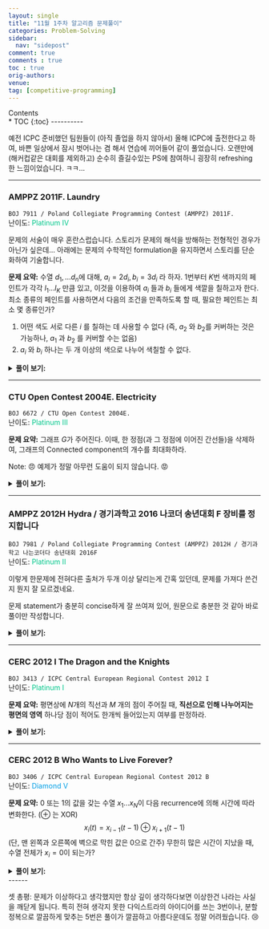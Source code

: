 ```yaml
---
layout: single
title: "11월 1주차 알고리즘 문제풀이"
categories: Problem-Solving
sidebar:
  nav: "sidepost"
comment: true
comments : true
toc : true
orig-authors: 
venue: 
tag: [competitive-programming] 
---
```


<div id="toc">
Contents
</div>
* TOC
{:toc}
----------

예전 ICPC 준비했던 팀원들이 (아직 졸업을 하지 않아서) 올해 ICPC에 출전한다고 하여, 바쁜 일상에서 잠시 벗어나는 겸 해서 연습에 끼어들어 같이 풀었습니다. 오랜만에 (해커컵같은 대회를 제외하고) 순수히 즐길수있는 PS에 참여하니 굉장히 refreshing 한 느낌이었습니다. ㅋㅋ...

------
### AMPPZ 2011F. Laundry
`BOJ 7911 / Poland Collegiate Programming Contest (AMPPZ) 2011F.`  
난이도: <span style="color: rgb(0, 199, 139);">Platinum IV</span> 

문제의 서술이 매우 혼란스럽습니다. 스토리가 문제의 해석을 방해하는 전형적인 경우가 아닌가 싶은데... 아래에는 문제의 수학적인 formulation을 유지하면서 스토리를 단순화하여 기술합니다. 

**문제 요약:** 수열 $d_1, \dots d_n$에 대해, $a_i = 2d_i, b_i = 3d_i$ 라 하자. 1번부터 $K$번 색까지의 페인트가 각각 $l_1 \dots l_K$ 만큼 있고, 이것을 이용하여 $a_i$ 들과 $b_i$ 들에게 색깔을 칠하고자 한다.
최소 종류의 페인트를 사용하면서 다음의 조건을 만족하도록 할 때, 필요한 페인트는 최소 몇 종류인가?
1. 어떤 색도 서로 다른 $i$ 를 칠하는 데 사용할 수 없다 (즉, $a_2$ 와 $b_2$를 커버하는 것은 가능하나, $a_1$ 과 $b_2$ 를 커버할 수는 없음)
2. $a_i$ 와 $b_i$ 하나는 두 개 이상의 색으로 나누어 색칠할 수 없다. 

<details markdown='1'>
<summary><b>풀이 보기:</b></summary>
다음과 같은 그리디 알고리즘으로 해결할 수 있습니다. 처음에는 $a_i$ 와 $b_i$ 를 합쳐서 $i$번 작업으로 생각합니다. 
- 만약 한번에 $a_i$ 와 $b_i$ 를 하나의 $j$로 처리할 수 있다면, 당연히 그렇게 처리하고 싶습니다. 
- 만약 그렇지 못하다면, $a_i$ 와 $b_i$ 를 쪼개어 각각의 작업으로 만들어야 합니다. 
- 이렇게 작업을 나누고 나면, 최대한 다른 작업의 수행을 방해하지 않기 위해서는 '이 작업을 수행할 수 있는 가장 작은 $l_j$' 를 가지고 가야 합니다.
- "쪼개진 작업" 은 지금 처리하지 않으면 미래에는 처리하지 못하게 될 수도 있으므로 (다른 작업을 하다가 큰 색깔들을 써버려서), 우선 처리해야 합니다.
시간복잡도는 priority queue와 set/multiset 같은것을 잘 사용하면 $O(n \log n)$에 할 수 있습니다.
</details>

------

### CTU Open Contest 2004E. Electricity
`BOJ 6672 / CTU Open Contest 2004E.`  
난이도: <span style="color: rgb(0, 199, 139);">Platinum III</span> 

**문제 요약:** 그래프 $G$가 주어진다. 이때, 한 정점(과 그 정점에 이어진 간선들)을 삭제하여, 그래프의 Connected component의 개수를 최대화하라.

Note: :angry: 예제가 정말 아무런 도움이 되지 않습니다. :rage:

<details markdown='1'>
<summary><b>풀이 보기:</b></summary>
단절점 알고리즘은 대략 다음과 같습니다. DFS tree를 만들면서 방문시간을 기록하는데,
- 루트에서는 child의 개수가 2개 이상이면 단절점이고 
- 루트가 아닌 점에서는, 내 DFS-서브트리들 중 '나보다 방문시간이 빠른 정점' 을 방문할 수 없는 서브트리가 있다면 단절점입니다. 
이때, 위 알고리즘은 사실 '단절되는 component' 가 무엇인지도 찾을 수 있습니다. 
- 루트를 지우면 서브트리들이 각각 단절되는 component고 
- 루트가 아닌 점에서는 '문제의 서브트리' 들이 각각 단절되는 component입니다. 
따라서, 단절점 알고리즘을 약간 변형, $O(V + E)$ 에 해결할 수 있습니다. 

주의: 간선이 0개인 경우, 정점은 하나를 지워야 하므로 (정점 개수) 가 아니라 (정점 개수 - 1)이 답이 됩니다. 
예제에 이것마저 없었다면 아무도 맞추지 못했을 것 같습니다. :rage:
</details>

------

### AMPPZ 2012H Hydra / 경기과학고 2016 나코더 송년대회 F 장비를 정지합니다
`BOJ 7981 / Poland Collegiate Programming Contest (AMPPZ) 2012H / 경기과학고 나는코더다 송년대회 2016F`  
난이도: <span style="color: rgb(0, 199, 139);">Platinum II</span> 

이렇게 한문제에 전혀다른 출처가 두개 이상 달리는게 간혹 있던데, 문제를 가져다 쓴건지 뭔지 잘 모르겠네요. 

문제 statement가 충분히 concise하게 잘 쓰여져 있어, 원문으로 충분한 것 같아 바로 풀이만 작성합니다. 

<details markdown='1'>
<summary><b>풀이 보기:</b></summary>
Dhdroid가 알려주지 않았다면 아마 해결하기 힘들었을것 같습니다. solved.ac 난이도에 비해 훨씬 어렵다고 생각합니다.  

약한충격의 코스트 $u_i$ 와 강한충격의 코스트 $z_i$에 더하여, "진짜 최소 코스트" $x_i$ 가 있다고 생각하겠습니다. 다음을 관찰하는 것이 매우 중요합니다. 
- $N$개의 장비들 중, **가장 싼값에 강한 충격을 가할수 있는** 장비 $k$에 대하여, $x_k = z_k$입니다. 
- **증명:** 약한 충격에 의해 열리는 장비의 리스트가 비어있지 않음이 주어졌으므로, 약한충격을 이용해서 장비 하나를 (깨끗하게) 닫기 위해서는 다른 어디선가는 강한충격을 써야만 합니다. 
- 또한, 만약 어떤 $x_k$ 가 정해졌다면, $k$를 '여는' 약한 충격들에 대해, 이것들이 $k$를 연다고 하는 대신 약한 충격의 가격을 $x_k$만큼 올려버려도 답이 바뀌지 않습니다. 
- 따라서 다익스트라 알고리즘과 비슷한 방법으로 구현할 수 있습니다.

시간복잡도는 장비의 개수 $N$과 간선개수 ($r_i$들의 합) $R$에 대해, $O(N \log N + R)$ 시간에 구현할 수 있습니다.  

[코드 링크](http://boj.kr/649f9cfb8f2f4610a209b8366d6d4447)
</details>

------

### CERC 2012 I The Dragon and the Knights
`BOJ 3413 / ICPC Central European Regional Contest 2012 I`  
난이도: <span style="color: rgb(0, 199, 139);">Platinum I</span> 

**문제 요약:** 평면상에 $N$개의 직선과 $M$ 개의 점이 주어질 때, **직선으로 인해 나누어지는 평면의 영역** 하나당 점이 적어도 한개씩 들어있는지 여부를 판정하라. 

<details markdown='1'>
<summary><b>풀이 보기:</b></summary>

직선 $N$개가 주어졌을 때, 이로 인해 나누어지는 영역이 몇 개인지는 **오일러 공식** 으로 구할 수 있습니다. 직선과 직선들이 만나는 교점들을 정점으로 보면, 전체는 평면 그래프가 됩니다. 
따라서, $V - E + F = 2$ 에 따라, $V$ 와 $E$ 를 알고 있으므로 $F$를 구하면 됩니다. 

각 영역마다 점이 하나씩 들어있는지 여부를 판정하는 것은 어려운 일이므로, $M$개의 점이 서로 다른 영역을 몇개 커버하는지로 문제를 바꾸어 풀 것입니다. 
각 점 $x$에 대해, $f(x)$를 $N$ 차원의 boolean vector로, $f(x)_i$ 는 $x$가 $i$번째 직선의 오른쪽에 있는지 (CCW) 여부로 정의합니다. 
이제, 각 '영역'은 $f(x)$ 가 서로 다른 점들의 집합이므로, $N$개의 점에 대해 각각 $f(x)$ 벡터를 구하고, 이들중 서로 다른 것이 몇 개인지를 판정하면 됩니다. 

저는 $M$개의 점들을 집합으로 관리하고, 직선을 하나씩 추가하면서, 오른쪽과 왼쪽에 있는 점들이 갈린다면 새로운 집합으로 갈라주는 식으로 구현했습니다. 이렇게 하는 경우, 빈 집합을 만들지 않는다면 $M$개 이상의 파티션을 나누는 일은 없으므로 $O(N^2 + NM)$ 시간 알고리즘을 구현할 수 있습니다 ($N^2$는 교점을 모두 구해야 하므로) 

기하 문제가 늘 그렇듯 교점을 주의해야 합니다. 다만, 이 문제의 경우 서로 다른 세 직선이 한 점에서 만나지 않는다는 것을 보장하므로, 직선들을 방향벡터에 따라 나누어 관리하면 쉽게 할 수 있습니다. 

Note: 구현해보지는 않았지만, $f(x)$를 모두 구한 다음, 벡터들을 해싱하거나 정렬해서 비교하기만 한다면 훨씬 쉽게 구현할 수 있을 것입니다. 
</details>

------

### CERC 2012 B Who Wants to Live Forever?
`BOJ 3406 / ICPC Central European Regional Contest 2012 B`  
난이도: <span style="color: rgb(0, 158, 229);">Diamond V</span> 

**문제 요약:** 0 또는 1의 값을 갖는 수열 $x_1 \dots x_N$이 다음 recurrence에 의해 시간에 따라 변화한다. ($\oplus$ 는 XOR)
$$x_i(t) = x_{i-1}(t-1) \oplus x_{i+1}(t-1)$$ 
(단, 맨 왼쪽과 오른쪽에 벽으로 막힌 값은 0으로 간주) 무한히 많은 시간이 지났을 때, 수열 전체가 $x_i = 0$이 되는가? 

<details markdown='1'>
<summary><b>풀이 보기:</b></summary>
일종의 콘웨이 생명 게임 같은 문제입니다. 한참 고민하다가 풀이를 보고서야 정말 멋진 문제였음을 알게 되었습니다. 

- 먼저, 자명한 경우로 시작할 때 모두 0이면 정답은 True입니다.
- 그렇지 않을 때, $x_1, x_2, x_3, x_4$ 에서 1초가 지난 상황에서 수열은 다음과 같습니다. 
$$x_2 \quad (x_1 \oplus x_3) \quad (x_2 \oplus x_4) \quad x_3$$
이제, 여기서 더 시간이 지나면 
$$(x_1 \oplus x_3) \quad x_4 \quad x_1 \quad(x_2 \oplus x_4)$$
$$x_4 \quad x_3 \quad x_2 \quad x_1$$
이렇게 진행되게 되는데, 여기서 중요한 점은 수열의 길이가 짝수이기 때문에, 돌리다보면 $x_1, x_2, x_3, x_4$ 가 무한히 많이 반복된다는 점입니다. 
- 따라서, 짝수 길이 수열의 경우, 단 하나라도 0이 아닌 값이 있다면 이 0이 아닌 값을 지울수 없습니다. 
- 홀수의 경우 약간 다릅니다. $x_1, x_2, x_3, x_4, x_5$ 에 대해 위 예시처럼 진행해 보면, 
$$x_2 \quad (x_1 \oplus x_3) \quad (x_2 \oplus x_4) \quad (x_3 \oplus x_5) \quad x_4$$
$$(x_1 \oplus x_3) \quad x_4 \quad (x_1 \oplus x_5) \quad x_2 \quad (x_3 \oplus x_5)$$
$$x_4 \quad (x_3 \oplus x_5) \quad (x_2 \oplus x_4) \quad (x_1 \oplus x_3) \quad x_2$$
$$(x_3 \oplus x_5) \quad x_2 \quad (x_1 \oplus x_5) \quad x_4 \quad (x_1 \oplus x_3)$$
이렇게 변화하게 됩니다. 다시 여기서도 관찰해 보면, 
  - 짝수 인덱스들은 시간이 지남에 따라 원래대로 돌아오고, 
  - 홀수 인덱스들은 약간 까다롭지만, 홀수 인덱스를 생각하는 대신 1초가 지난 후의 짝수 인덱스들을 생각하면 이들도 같은 성질을 만족합니다. 
  - 따라서, $t = 0$에서의 $x_2(0), x_4(0) \dots$ 와, $t = 1$에서의 $x_2(1), x_4(1) \dots $를 따로따로 생각하면, 
  - 이들이 둘 모두 0으로 안정화되는 것은 전체가 안정화될 필요충분조건입니다. (이들은 서로 독립적이므로)
- 즉, 홀수 길이 수열은 두개의 더 작은 수열을 확인하는 것으로 문제를 줄일 수 있고, 
- 이는 Divide and Conquer로, Master's Theorem이 적용되므로 복잡도를 $O(n \log n)$ 으로 바운드할수 있습니다.
</details>
------

셋 총평: 문제가 이상하다고 생각했지만 항상 깊이 생각하다보면 이상한건 나라는 사실을 깨닫게 됩니다. 
특히 전혀 생각지 못한 다익스트라의 아이디어를 쓰는 3번이나, 분할정복으로 깔끔하게 맞추는 5번은 풀이가 깔끔하고 아름다운데도 정말 어려웠습니다. :cry: